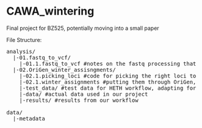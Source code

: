 # CAWA_wintering
Final project for BZ525, potentially moving into a small paper

File Structure:
<pre>
analysis/
  |-01.fastq_to_vcf/ 
    |-01.1.fastq_to_vcf #notes on the fastq processing that was done before we got the data and how Holden fiddled with the vcf to make it work for our stuff
  |-02.OriGen_winter_assisngments/ 
    |-02.1.picking_loci #code for picking the right loci to run
    |-02.1.winter_assignments #putting them through OriGen, plut plotting results
    |-test_data/ #test data for HETH workflow, adapting for our project
    |-data/ #actual data used in our project
    |-results/ #results from our workflow
    
data/
  |-metadata
</pre>
